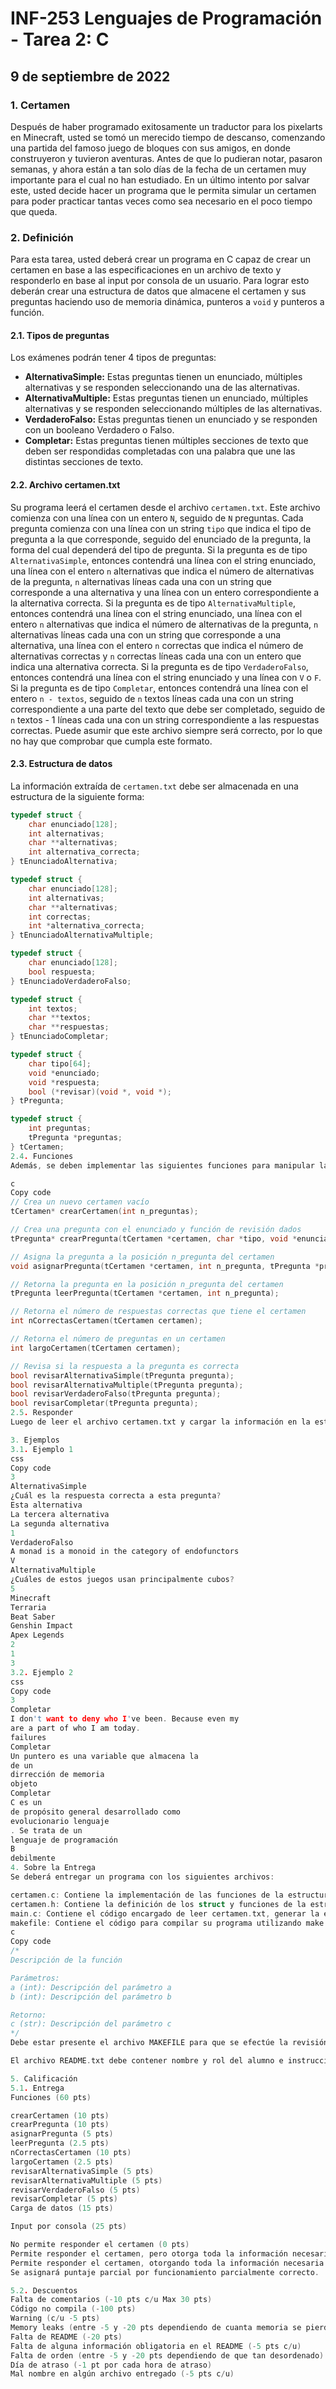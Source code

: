 # INF-253 Lenguajes de Programación - Tarea 2: C
## 9 de septiembre de 2022

### 1. Certamen
Después de haber programado exitosamente un traductor para los pixelarts en Minecraft, usted se tomó un merecido tiempo de descanso, comenzando una partida del famoso juego de bloques con sus amigos, en donde construyeron y tuvieron aventuras. Antes de que lo pudieran notar, pasaron semanas, y ahora están a tan solo días de la fecha de un certamen muy importante para el cual no han estudiado. En un último intento por salvar este, usted decide hacer un programa que le permita simular un certamen para poder practicar tantas veces como sea necesario en el poco tiempo que queda.

### 2. Definición
Para esta tarea, usted deberá crear un programa en C capaz de crear un certamen en base a las especificaciones en un archivo de texto y responderlo en base al input por consola de un usuario. Para lograr esto deberán crear una estructura de datos que almacene el certamen y sus preguntas haciendo uso de memoria dinámica, punteros a `void` y punteros a función.

#### 2.1. Tipos de preguntas
Los exámenes podrán tener 4 tipos de preguntas:
- **AlternativaSimple:** Estas preguntas tienen un enunciado, múltiples alternativas y se responden seleccionando una de las alternativas.
- **AlternativaMultiple:** Estas preguntas tienen un enunciado, múltiples alternativas y se responden seleccionando múltiples de las alternativas.
- **VerdaderoFalso:** Estas preguntas tienen un enunciado y se responden con un booleano Verdadero o Falso.
- **Completar:** Estas preguntas tienen múltiples secciones de texto que deben ser respondidas completadas con una palabra que une las distintas secciones de texto.

#### 2.2. Archivo certamen.txt
Su programa leerá el certamen desde el archivo `certamen.txt`. Este archivo comienza con una línea con un entero `N`, seguido de `N` preguntas. Cada pregunta comienza con una línea con un string `tipo` que indica el tipo de pregunta a la que corresponde, seguido del enunciado de la pregunta, la forma del cual dependerá del tipo de pregunta. Si la pregunta es de tipo `AlternativaSimple`, entonces contendrá una línea con el string enunciado, una línea con el entero `n` alternativas que indica el número de alternativas de la pregunta, `n` alternativas líneas cada una con un string que corresponde a una alternativa y una línea con un entero correspondiente a la alternativa correcta. Si la pregunta es de tipo `AlternativaMultiple`, entonces contendrá una línea con el string enunciado, una línea con el entero `n` alternativas que indica el número de alternativas de la pregunta, `n` alternativas líneas cada una con un string que corresponde a una alternativa, una línea con el entero `n` correctas que indica el número de alternativas correctas y `n` correctas líneas cada una con un entero que indica una alternativa correcta. Si la pregunta es de tipo `VerdaderoFalso`, entonces contendrá una línea con el string enunciado y una línea con `V` o `F`. Si la pregunta es de tipo `Completar`, entonces contendrá una línea con el entero `n - textos`, seguido de `n` textos líneas cada una con un string correspondiente a una parte del texto que debe ser completado, seguido de `n` textos - 1 líneas cada una con un string correspondiente a las respuestas correctas. Puede asumir que este archivo siempre será correcto, por lo que no hay que comprobar que cumpla este formato.

#### 2.3. Estructura de datos
La información extraída de `certamen.txt` debe ser almacenada en una estructura de la siguiente forma:

```c
typedef struct {
    char enunciado[128];
    int alternativas;
    char **alternativas;
    int alternativa_correcta;
} tEnunciadoAlternativa;

typedef struct {
    char enunciado[128];
    int alternativas;
    char **alternativas;
    int correctas;
    int *alternativa_correcta;
} tEnunciadoAlternativaMultiple;

typedef struct {
    char enunciado[128];
    bool respuesta;
} tEnunciadoVerdaderoFalso;

typedef struct {
    int textos;
    char **textos;
    char **respuestas;
} tEnunciadoCompletar;

typedef struct {
    char tipo[64];
    void *enunciado;
    void *respuesta;
    bool (*revisar)(void *, void *);
} tPregunta;

typedef struct {
    int preguntas;
    tPregunta *preguntas;
} tCertamen;
2.4. Funciones
Además, se deben implementar las siguientes funciones para manipular la estructura de datos anteriormente explicada:

c
Copy code
// Crea un nuevo certamen vacío
tCertamen* crearCertamen(int n_preguntas);

// Crea una pregunta con el enunciado y función de revisión dados
tPregunta* crearPregunta(tCertamen *certamen, char *tipo, void *enunciado, bool (*revisar)(void *, void *));

// Asigna la pregunta a la posición n_pregunta del certamen
void asignarPregunta(tCertamen *certamen, int n_pregunta, tPregunta *pregunta);

// Retorna la pregunta en la posición n_pregunta del certamen
tPregunta leerPregunta(tCertamen *certamen, int n_pregunta);

// Retorna el número de respuestas correctas que tiene el certamen
int nCorrectasCertamen(tCertamen certamen);

// Retorna el número de preguntas en un certamen
int largoCertamen(tCertamen certamen);

// Revisa si la respuesta a la pregunta es correcta
bool revisarAlternativaSimple(tPregunta pregunta);
bool revisarAlternativaMultiple(tPregunta pregunta);
bool revisarVerdaderoFalso(tPregunta pregunta);
bool revisarCompletar(tPregunta pregunta);
2.5. Responder
Luego de leer el archivo certamen.txt y cargar la información en la estructura de datos, se le debe permitir al usuario responder el certamen a través de la consola y una vez que termine de responder se le debe mostrar su calificación. Para esto deberán hacer uso de la estructura y funciones implementadas. El formato en el que el usuario responderá el cuestionario queda a su criterio, pero para cada pregunta se debe indicar el número de pregunta, el tipo de pregunta, el enunciado, las opciones que tiene para responder (si es que aplica) y qué debe ingresar para responder (un string, un entero, múltiples enteros separados por espacios, etc).

3. Ejemplos
3.1. Ejemplo 1
css
Copy code
3
AlternativaSimple
¿Cuál es la respuesta correcta a esta pregunta?
Esta alternativa
La tercera alternativa
La segunda alternativa
1
VerdaderoFalso
A monad is a monoid in the category of endofunctors
V
AlternativaMultiple
¿Cuáles de estos juegos usan principalmente cubos?
5
Minecraft
Terraria
Beat Saber
Genshin Impact
Apex Legends
2
1
3
3.2. Ejemplo 2
css
Copy code
3
Completar
I don't want to deny who I've been. Because even my
are a part of who I am today.
failures
Completar
Un puntero es una variable que almacena la
de un
dirrección de memoria
objeto
Completar
C es un
de propósito general desarrollado como
evolucionario lenguaje
. Se trata de un
lenguaje de programación
B
debilmente
4. Sobre la Entrega
Se deberá entregar un programa con los siguientes archivos:

certamen.c: Contiene la implementación de las funciones de la estructura de datos.
certamen.h: Contiene la definición de los struct y funciones de la estructura de datos.
main.c: Contiene el código encargado de leer certamen.txt, generar la estructura de datos con el certamen, preguntarle al usuario por terminal y evaluar el certamen.
makefile: Contiene el código para compilar su programa utilizando make. Los ayudantes correctores pueden realizar descuentos en caso de que el código se encuentre muy desordenado. Las funciones implementadas deben ser comentadas de la siguiente forma. SE HARÁN DESCUENTOS POR FUNCIÓN NO COMENTADA
c
Copy code
/*
Descripción de la función

Parámetros:
a (int): Descripción del parámetro a
b (int): Descripción del parámetro b

Retorno:
c (str): Descripción del parámetro c
*/
Debe estar presente el archivo MAKEFILE para que se efectúe la revisión; este debe compilar TODOS los archivos. Si el makefile no está bien realizado, la tarea no se revisará. Se debe trabajar de forma individual obligatoriamente. La entrega debe entregarse en .tar.gz y debe llevar el nombre: Tarea1LP_RolAlumno.tar.gz.

El archivo README.txt debe contener nombre y rol del alumno e instrucciones detalladas para la correcta utilización de su programa. De no incluir README se realizará un descuento. La entrega será vía aula y el plazo máximo de entrega es hasta el 05 de Octubre. Por cada hora de atraso se descontarán 20 pts. Las copias serán evaluadas con nota 0 y se informarán a las respectivas autoridades. Solo se contestarán dudas realizadas en AULA y que se realicen al menos 48 horas antes de la fecha de entrega original. Se utilizará Valgrind para detectar los leak de memoria.

5. Calificación
5.1. Entrega
Funciones (60 pts)

crearCertamen (10 pts)
crearPregunta (10 pts)
asignarPregunta (5 pts)
leerPregunta (2.5 pts)
nCorrectasCertamen (10 pts)
largoCertamen (2.5 pts)
revisarAlternativaSimple (5 pts)
revisarAlternativaMultiple (5 pts)
revisarVerdaderoFalso (5 pts)
revisarCompletar (5 pts)
Carga de datos (15 pts)

Input por consola (25 pts)

No permite responder el certamen (0 pts)
Permite responder el certamen, pero otorga toda la información necesaria o no entrega la calificación correcta al finalizar (Max 20 pts)
Permite responder el certamen, otorgando toda la información necesaria y entregando la calificación correcta al finalizar (25 pts)
Se asignará puntaje parcial por funcionamiento parcialmente correcto.

5.2. Descuentos
Falta de comentarios (-10 pts c/u Max 30 pts)
Código no compila (-100 pts)
Warning (c/u -5 pts)
Memory leaks (entre -5 y -20 pts dependiendo de cuanta memoria se pierda)
Falta de README (-20 pts)
Falta de alguna información obligatoria en el README (-5 pts c/u)
Falta de orden (entre -5 y -20 pts dependiendo de que tan desordenado)
Día de atraso (-1 pt por cada hora de atraso)
Mal nombre en algún archivo entregado (-5 pts c/u)

